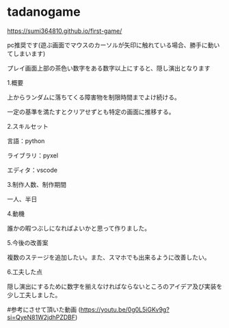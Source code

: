 # tadanogame

https://sumi364810.github.io/first-game/

pc推奨です(遊ぶ画面でマウスのカーソルが矢印に触れている場合、勝手に動いてしまいます)

プレイ画面上部の茶色い数字をある数字以上にすると、隠し演出となります



1.概要

上からランダムに落ちてくる障害物を制限時間までよけ続ける。

一定の基準を満たすとクリアせずとも特定の画面に推移する。



2.スキルセット

言語：python

ライブラリ：pyxel

エディタ：vscode



3.制作人数、制作期間

一人、半日



4.動機

誰かの暇つぶしになればよいかと思って作りました。



5.今後の改善案

複数のステージを追加したい。また、スマホでも出来るように改善したい。



6.工夫した点

隠し演出にするために数字を揃えなければならないところのアイデア及び実装を少し工夫しました。





#参考にさせて頂いた動画
(https://youtu.be/0g0L5iGKv9g?si=QyeN81W2jdhPZDBF)
